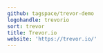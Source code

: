 ```yaml
---
github: tagspace/trevor-demo
logohandle: trevorio
sort: trevor
title: Trevor.io
website: 'https://trevor.io/'
---
```

